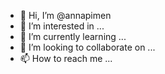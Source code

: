 - 👋 Hi, I’m @annapimen
- 👀 I’m interested in ...
- 🌱 I’m currently learning ...
- 💞️ I’m looking to collaborate on ...
- 📫 How to reach me ...

<!---
annapimen/annapimen is a ✨ special ✨ repository because its `README.md` (this file) appears on your GitHub profile.
You can click the Preview link to take a look at your changes.
--->
